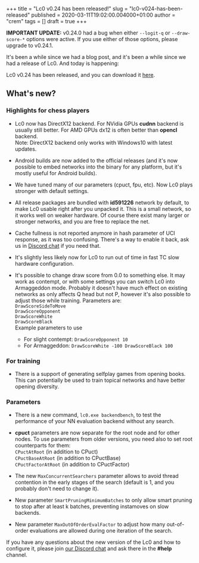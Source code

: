 +++
title = "Lc0 v0.24 has been released!"
slug = "lc0-v024-has-been-released"
published = 2020-03-11T19:02:00.004000+01:00
author = "crem"
tags = []
draft = true
+++

**IMPORTANT UPDATE:** v0.24.0 had a bug when either `--logit-q` or 
`--draw-score-*` options were active. If you use either of those options, please
upgrade to v0.24.1.

It's been a while since we had a blog post, and it's been a while since we had
a release of Lc0. And today is happening:

Lc0 v0.24 has been released, and you can download it
[here](https://github.com/LeelaChessZero/lc0/releases/tag/v0.24.1).

<!--more-->

## What's new?

### Highlights for chess players

  * Lc0 now has DirectX12 backend. For NVidia GPUs **cudnn** backend is usually
    still better. For AMD GPUs dx12 is often better than **opencl** backend.  
Note: DirectX12 backend only works with Windows10 with latest updates.

  * Android builds are now added to the official releases (and it's now possible
  to embed networks into the binary for any platform, but it's mostly useful for
  Android builds).
  * We have tuned many of our parameters (cpuct, fpu, etc). Now Lc0 plays
  stronger with default settings.
  * All release packages are bundled with **id591226** network by default, to
  make Lc0 usable right after you unpacked it. This is a small network, so it 
works well on weaker hardware. Of course there exist many larger or stronger 
networks, and you are free to replace the net.
  * Cache fullness is not reported anymore in hash parameter of UCI response, 
as it was too confusing. There's a way to enable it back, ask us in [Discord 
chat](https://discord.gg/pKujYxD) if you need that.
  * It's slightly less likely now for Lc0 to run out of time in fast TC slow 
hardware configuration.
  * It's possible to change draw score from 0.0 to something else. It may work 
as contempt, or with some settings you can switch Lc0 into Armaggeddon mode. 
Probably it doesn't have much effect on existing networks as only affects Q 
head but not P, however it's also possible to adjust those while training. 
Parameters are:  
`DrawScoreSideToMove`  
`DrawScoreOpponent`  
`DrawScoreWhite`  
`DrawScoreBlack`  
Example parameters to use

    * For slight contempt: `DrawScoreOpponent 10`
    * For Armaggeddon: `DrawScoreWhite -100 DrawScoreBlack 100`

### For training

  * There is a support of generating selfplay games from opening books. This 
can potentially be used to train topical networks and have better opening 
diversity.

### Parameters

  * There is a new command, `lc0.exe backendbench`, to test the performance of 
your NN evaluation backend without any search.
  *  **cpuct** parameters are now separate for the root node and for other 
nodes. To use parameters from older versions, you need also to set root 
counterparts for them:  
`CPuctAtRoot` (in addition to CPuct)  
`CPuctBaseAtRoot` (in addition to CPuctBase)  
`CPuctFactorAtRoot` (in addition to CPuctFactor)

  * The new `MaxConcurrentSearchers` parameter allows to avoid thread contention 
in the early stages of the search (default is 1, and you probably don't need to 
change it).
  * New parameter `SmartPruningMinimumBatches` to only allow smart pruning to 
stop after at least k batches, preventing instamoves on slow backends.
  * New parameter `MaxOutOfOrderEvalFactor` to adjust how many out-of-order 
evaluations are allowed during one iteration of the search.

If you have any questions about the new version of the Lc0 and how to
configure it, please join [our Discord chat](https://discord.gg/pKujYxD) and
ask there in the **#help** channel.
